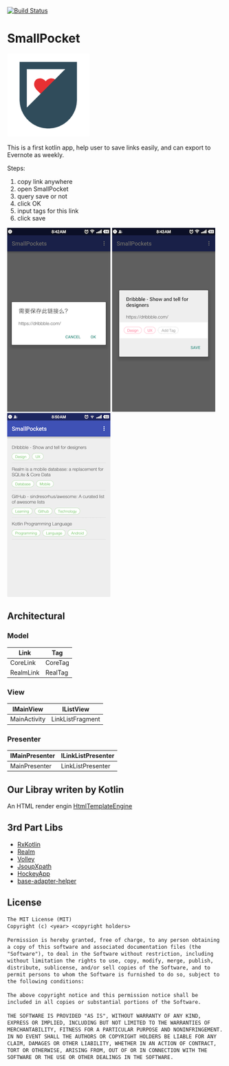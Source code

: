 [![Build
Status](https://travis-ci.org/RxKotlin/Pocket.svg?branch=master)](https://travis-ci.org/RxKotlin/Pocket)
# SmallPocket 
![SmallPocket](./app/src/main/res/mipmap-xxxhdpi/ic_launcher.png)

This is a first kotlin app, help user to save links easily, and can export to Evernote as weekly.

Steps:

1. copy link anywhere
2. open SmallPocket
3. query save or not
4. click OK
5. input tags for this link
6. click save

![1](./screenshot/1k.png)
![2](./screenshot/2k.png)
![3](./screenshot/3k.png)

## Architectural

### Model
|Link|Tag|
|---|---|
|CoreLink|CoreTag|
|RealmLink|RealTag|

### View
|IMainView|IListView|
|---|---|
|MainActivity|LinkListFragment|

### Presenter
|IMainPresenter|ILinkListPresenter|
|---|---|
|MainPresenter|LinkListPresenter|

 
## Our Libray writen by Kotlin

An HTML render engin [HtmlTemplateEngine](https://github.com/RxKotlin/HtmlTemplateEngine)

## 3rd Part Libs

* [RxKotlin](https://github.com/ReactiveX/RxKotlin) 
* [Realm](https://realm.io/) 
* [Volley](https://github.com/mcxiaoke/android-volley) 
* [JsoupXpath](https://github.com/zhegexiaohuozi/JsoupXpath) 
* [HockeyApp](https://www.hockeyapp.net/) 
* [base-adapter-helper](https://github.com/JoanZapata/base-adapter-helper) 
 

## License

```
The MIT License (MIT)
Copyright (c) <year> <copyright holders>

Permission is hereby granted, free of charge, to any person obtaining a copy of this software and associated documentation files (the "Software"), to deal in the Software without restriction, including without limitation the rights to use, copy, modify, merge, publish, distribute, sublicense, and/or sell copies of the Software, and to permit persons to whom the Software is furnished to do so, subject to the following conditions:

The above copyright notice and this permission notice shall be included in all copies or substantial portions of the Software.

THE SOFTWARE IS PROVIDED "AS IS", WITHOUT WARRANTY OF ANY KIND, EXPRESS OR IMPLIED, INCLUDING BUT NOT LIMITED TO THE WARRANTIES OF MERCHANTABILITY, FITNESS FOR A PARTICULAR PURPOSE AND NONINFRINGEMENT. IN NO EVENT SHALL THE AUTHORS OR COPYRIGHT HOLDERS BE LIABLE FOR ANY CLAIM, DAMAGES OR OTHER LIABILITY, WHETHER IN AN ACTION OF CONTRACT, TORT OR OTHERWISE, ARISING FROM, OUT OF OR IN CONNECTION WITH THE SOFTWARE OR THE USE OR OTHER DEALINGS IN THE SOFTWARE.
```




